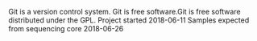 Git is a version control system.
Git is free software.Git is free software distributed under the GPL.
Project started 2018-06-11
Samples expected from sequencing core 2018-06-26
